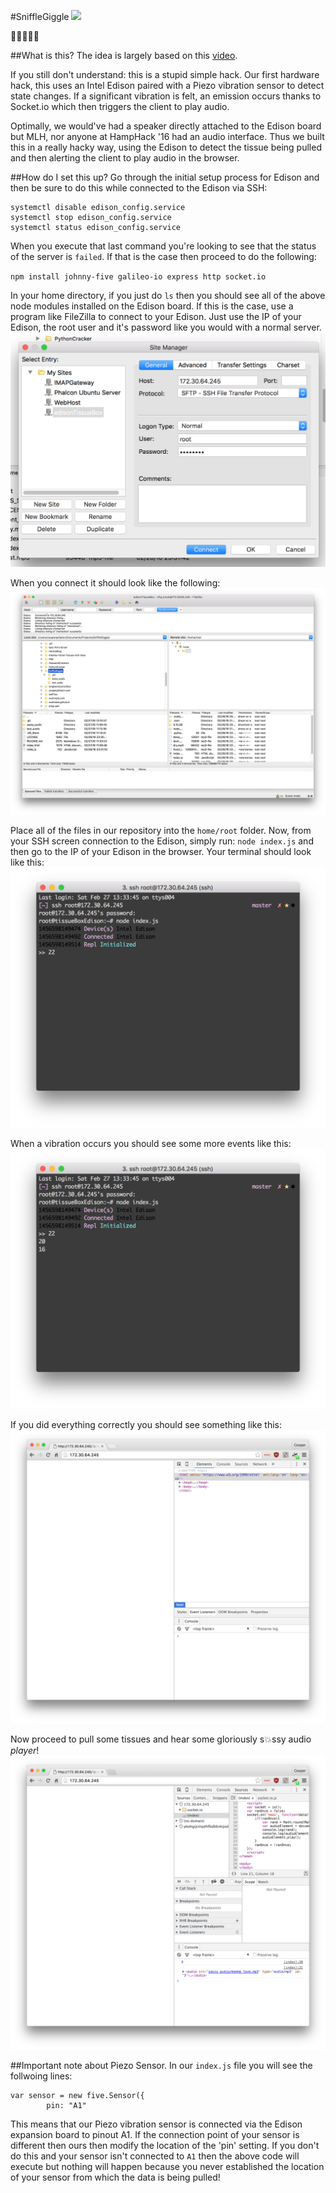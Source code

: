 #SniffleGiggle
![](https://s.yimg.com/ny/api/res/1.2/2APGDmUiGLcoZ7fJwcX92A--/YXBwaWQ9aGlnaGxhbmRlcjtzbT0xO3c9NDAw/http://l.yimg.com/os/publish-images/tv/2014-01-10/306687d5-3936-4f7d-9056-a5212470bfbe_10sniffies.gif)


:poop::poop::poop::poop::poop:

##What is this?
The idea is largely based on this [video](https://www.youtube.com/watch?v=fveM7aTbyuE).

If you still don't understand: this is a stupid simple hack. Our first hardware hack, this uses an Intel Edison paired with a Piezo vibration sensor to detect state changes. If a significant vibration is felt, an emission occurs thanks to Socket.io which then triggers the client to play audio. 

Optimally, we would've had a speaker directly attached to the Edison board but MLH, nor anyone at HampHack '16 had an audio interface. Thus we built this in a really hacky way, using the Edison to detect the tissue being pulled and then alerting the client to play audio in the browser.

##How do I set this up?
Go through the initial setup process for Edison and then be sure to do this while connected to the Edison via SSH:
```
systemctl disable edison_config.service
systemctl stop edison_config.service
systemctl status edison_config.service
```

When you execute that last command you're looking to see that the status of the server is `failed`. If that is the case then proceed to do the following:

`npm install johnny-five galileo-io express http socket.io`

In your home directory, if you just do `ls` then you should see all of the above node modules installed on the Edison board. If this is the case, use a program like FileZilla to connect to your Edison. Just use the IP of your Edison, the root user and it's password like you would with a normal server.
![](screenshots/connecting.png)

When you connect it should look like the following:
![](screenshots/filezilla.png)

Place all of the files in our repository into the `home/root` folder. Now, from your SSH screen connection to the Edison, simply run: `node index.js` and then go to the IP of your Edison in the browser. Your terminal should look like this:
![](screenshots/term1.png)

When a vibration occurs you should see some more events like this:
![](screenshots/term2.png)

If you did everything correctly you should see something like this:
![](screenshots/before_play.png)

Now proceed to pull some tissues and hear some gloriously s:collision:ssy audio *player*!
![](screenshots/after_play.png)

##Important note about Piezo Sensor.
In our `index.js` file you will see the follwoing lines:
```
var sensor = new five.Sensor({
        pin: "A1"
```
This means that our Piezo vibration sensor is connected via the Edison expansion board to pinout A1. If the connection point of your sensor is different then ours then modify the location of the 'pin' setting. If you don't do this and your sensor isn't connected to `A1` then the above code will execute but nothing will happen because you never established the location of your sensor from which the data is being pulled!
